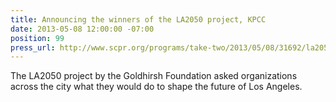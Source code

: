 ```yaml
---
title: Announcing the winners of the LA2050 project, KPCC
date: 2013-05-08 12:00:00 -07:00
position: 99
press_url: http://www.scpr.org/programs/take-two/2013/05/08/31692/la2050-project-announces-their-winners/
---
```


The LA2050 project by the Goldhirsh Foundation asked organizations across the city what they would do to shape the future of Los Angeles.

